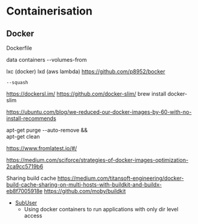 Containerisation
================

Docker
------

Dockerfile



data containers --volumes-from

lxc (docker)
lxd (aws lambda)
https://github.com/p8952/bocker


`--squash`

https://dockersl.im/
https://github.com/docker-slim/
brew install docker-slim

https://ubuntu.com/blog/we-reduced-our-docker-images-by-60-with-no-install-recommends

apt-get purge   --auto-remove && \
apt-get clean

https://www.fromlatest.io/#/

https://medium.com/sciforce/strategies-of-docker-images-optimization-2ca9cc5719b6

Sharing build cache
https://medium.com/titansoft-engineering/docker-build-cache-sharing-on-multi-hosts-with-buildkit-and-buildx-eb8f7005918e
https://github.com/moby/buildkit

* [SubUser](https://subuser.org/)
    * Using docker containers to run applications with only dir level access
